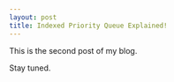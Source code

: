 ```yaml
---
layout: post
title: Indexed Priority Queue Explained!
---
```


This is the second post of my blog. 

Stay tuned.

